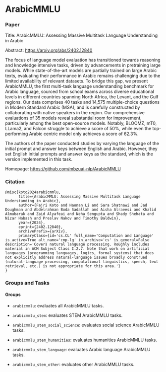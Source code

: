 # ArabicMMLU

### Paper

Title: ArabicMMLU: Assessing Massive Multitask Language Understanding in Arabic

Abstract: https://arxiv.org/abs/2402.12840

The focus of language model evaluation has
transitioned towards reasoning and knowledge intensive tasks, driven by advancements in pretraining large models. While state-of-the-art models are partially trained on large Arabic texts, evaluating their performance in Arabic remains challenging due to the limited availability of relevant datasets. To bridge this gap, we present ArabicMMLU, the first multi-task language understanding benchmark for Arabic language, sourced from school exams across diverse educational levels in different countries spanning North Africa, the Levant, and the Gulf regions. Our data comprises 40 tasks and 14,575 multiple-choice questions in Modern Standard Arabic (MSA), and is carefully constructed by collaborating with native speakers in the region. Our comprehensive evaluations of 35 models reveal substantial room for improvement, particularly among the best open-source models. Notably, BLOOMZ, mT0, LLama2, and Falcon struggle to achieve a score of 50%, while even the top-performing Arabic centric model only achieves a score of 62.3%.

The authors of the paper conducted studies by varying the language of the initial prompt and answer keys between English and Arabic. However, they set English initial prompts and answer keys as the standard, which is the version implemented in this task.

Homepage: https://github.com/mbzuai-nlp/ArabicMMLU


### Citation

```
@misc{koto2024arabicmmlu,
      title={ArabicMMLU: Assessing Massive Multitask Language Understanding in Arabic},
      author={Fajri Koto and Haonan Li and Sara Shatnawi and Jad Doughman and Abdelrahman Boda Sadallah and Aisha Alraeesi and Khalid Almubarak and Zaid Alyafeai and Neha Sengupta and Shady Shehata and Nizar Habash and Preslav Nakov and Timothy Baldwin},
      year={2024},
      eprint={2402.12840},
      archivePrefix={arXiv},
      primaryClass={id='cs.CL' full_name='Computation and Language' is_active=True alt_name='cmp-lg' in_archive='cs' is_general=False description='Covers natural language processing. Roughly includes material in ACM Subject Class I.2.7. Note that work on artificial languages (programming languages, logics, formal systems) that does not explicitly address natural-language issues broadly construed (natural-language processing, computational linguistics, speech, text retrieval, etc.) is not appropriate for this area.'}
}
```

### Groups and Tasks

#### Groups

* `arabicmmlu`: evaluates all ArabicMMLU tasks.

* `arabicmmlu_stem`: evaluates STEM ArabicMMLU tasks.
* `arabicmmlu_stem_social_science`: evaluates social science ArabicMMLU tasks.
* `arabicmmlu_stem_humanities`: evaluates humanities ArabicMMLU tasks.
* `arabicmmlu_stem_language`: evaluates Arabic language ArabicMMLU tasks.
* `arabicmmlu_stem_other`: evaluates other ArabicMMLU tasks.
